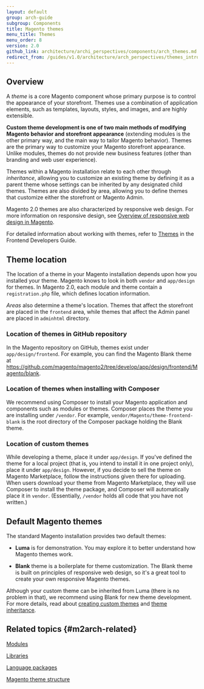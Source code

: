 ```yaml
---
layout: default
group: arch-guide
subgroup: Components
title: Magento themes
menu_title: Themes
menu_order: 8
version: 2.0
github_link: architecture/archi_perspectives/components/arch_themes.md
redirect_from: /guides/v1.0/architecture/arch_perspectives/themes_intro.html
---
```


## Overview

A _theme_ is a core Magento component whose primary purpose is to control the appearance of your storefront. Themes use a combination of application elements, such as templates, layouts, styles, and images, and are highly extensible.

**Custom theme development is one of two main methods of modifying Magento behavior and storefront appearance** (extending modules is the other primary way, and the main way to tailor Magento behavior). Themes are the primary way to customize your Magento storefront appearance. Unlike modules, themes do not provide new business features (other than branding and web user experience).

Themes within a Magento installation relate to each other through _inheritance_, allowing you to customize an existing theme by defining it as a parent theme whose settings can be inherited by any designated child themes. Themes are also divided by area, allowing you to define themes that customize either the storefront or Magento Admin.

Magento 2.0 themes are also characterized by responsive web design. For more information on responsive design, see <a href="{{page.baseurl}}frontend-dev-guide/responsive-web-design/rwd_overview.html">Overview of responsive web design in Magento</a>.

For detailed information about working with themes, refer to  <a href="{{page.baseurl}}frontend-dev-guide/themes/theme-general.html">Themes</a> in the Frontend Developers Guide.

## Theme location

The location of a theme in your Magento installation depends upon how you installed your theme. Magento knows to look in both `vendor` and  `app/design` for themes. In Magento 2.0, each module and theme contain a `registration.php` file, which defines location information.

_Areas_ also determine a theme's location. Themes that affect the storefront are placed in the `frontend` area, while themes that affect the Admin panel are placed in `adminhtml` directory.

### Location of themes in GitHub repository

In the Magento repository on GitHub, themes exist under `app/design/frontend`. For example, you can find the Magento Blank theme at https://github.com/magento/magento2/tree/develop/app/design/frontend/Magento/blank.

### Location of themes when installing with Composer

We recommend using Composer to install your Magento application and components such as modules or themes. Composer places the theme you are installing under  `/vendor`. For example, `vendor/Magento/theme-frontend-blank` is the root directory of the Composer package holding the Blank theme.

### Location of custom themes

While developing a theme, place it under `app/design`.  If you've defined the theme for a local project (that is, you intend to install it in one project only),  place it under `app/design`. However, if you decide to sell the theme on Magento Marketplace, follow the instructions given there for uploading. When users download your theme from Magento Marketplace, they will use Composer to install the theme package, and Composer will automatically place it in `vendor`. (Essentially, `/vendor` holds all code that you have not written.)

## Default Magento themes

The standard Magento installation provides two default themes:

* **Luma** is for demonstration. You may explore it to better understand how Magento themes work.

* **Blank** theme is a boilerplate for theme customization. The Blank theme is built on principles of responsive web design, so it's a great tool to create your own responsive Magento themes.

Although your custom theme can be inherited from Luma (there is no problem in that), we recommend using Blank for new theme development. For more details, read about [creating custom themes] and [theme inheritance].

## Related topics {#m2arch-related}

<a href="{{page.baseurl}}architecture/archi_perspectives/components/modules/mod_intro.html">Modules</a>

<a href="{{page.baseurl}}architecture/archi_perspectives/components/arch_libraries.html">Libraries</a>

<a href="{{page.baseurl}}architecture/archi_perspectives/components/arch_translations.html">Language packages</a>

<a href="{{page.baseurl}}frontend-dev-guide/themes/theme-structure.html">Magento theme structure</a>


[creating custom themes]: {{page.baseurl}}frontend-dev-guide/css-guide/css_quick_guide_overview.html#Why-do-you-need-to-create-a-custom-theme

[theme inheritance]: {{page.baseurl}}frontend-dev-guide/themes/theme-inherit.html
